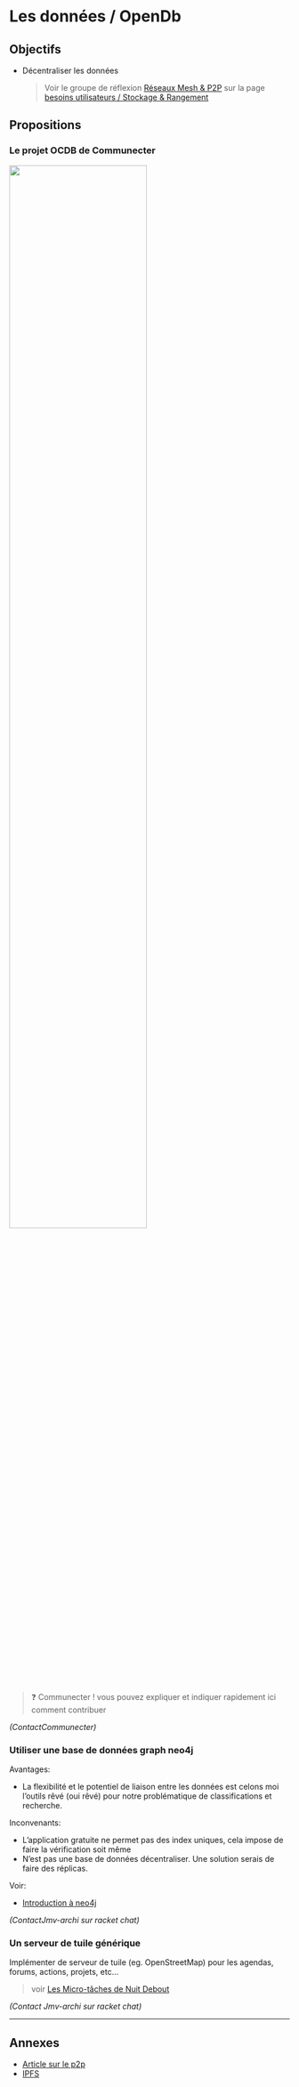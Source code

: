 
Les données / OpenDb
===

## Objectifs

- Décentraliser les données

  > Voir le groupe de réflexion [Réseaux Mesh & P2P](https://wiki.nuitdebout.fr/wiki/R%C3%A9seaux_Mesh_%26_P2P) sur la page [besoins utilisateurs / Stockage & Rangement](https://github.com/corbane/ND-Briques-Numeriques/wiki/A-2-Stockage-&-Rangement)
  
## Propositions

### Le projet OCDB de Communecter

<img width="70%" src="ocdb.png"/>

> :question: Communecter ! vous pouvez expliquer et indiquer rapidement ici comment contribuer

_(ContactCommunecter)_

### Utiliser une base de données graph neo4j

Avantages:

-	La flexibilité et le potentiel de liaison entre les données est celons moi l’outils rêvé (oui rêvé) pour notre problématique de classifications et recherche.

Inconvenants:

-	L’application gratuite ne permet pas des index uniques, cela impose de faire la vérification soit même
-	N’est pas une base de données décentraliser. Une solution serais de faire des réplicas.

Voir:

- [Introduction à neo4j](http://logisima.developpez.com/tutoriel/nosql/neo4j/introduction-neo4j/#LI-E-8)

_(ContactJmv-archi sur racket chat)_

### Un serveur de tuile générique

Implémenter de serveur de tuile (eg. OpenStreetMap) pour les agendas, forums, actions, projets, etc...

> voir [Les Micro-tâches de Nuit Debout](https://hackmd.io/s/r1H_Gkhr)

_(Contact Jmv-archi sur racket chat)_

---
## Annexes

- [Article sur le p2p](http://schuler.developpez.com/articles/p2p/)
- [IPFS](https://ipfs.io/)
